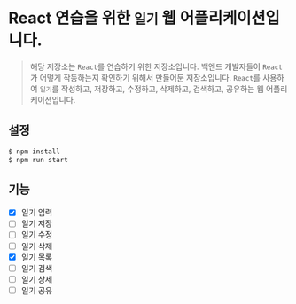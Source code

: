 # React 연습을 위한 `일기` 웹 어플리케이션입니다.

> 해당 저장소는 `React`를 연습하기 위한 저장소입니다. 백엔드 개발자들이 `React`가 어떻게 작동하는지 확인하기 위해서 만들어둔 저장소입니다. `React`를 사용하여 `일기`를 작성하고, 저장하고, 수정하고, 삭제하고, 검색하고, 공유하는 웹 어플리케이션입니다.

## 설정

```bash
$ npm install
$ npm run start
```

## 기능

- [x] 일기 입력
- [ ] 일기 저장
- [ ] 일기 수정
- [ ] 일기 삭제
- [x] 일기 목록
- [ ] 일기 검색
- [ ] 일기 상세
- [ ] 일기 공유
